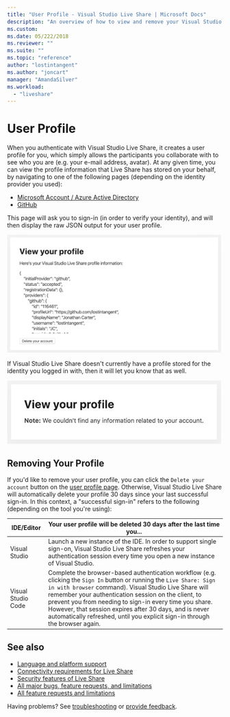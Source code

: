 ```yaml
---
title: "User Profile - Visual Studio Live Share | Microsoft Docs"
description: "An overview of how to view and remove your Visual Studio Live Share user profile."
ms.custom:
ms.date: 05/222/2018
ms.reviewer: ""
ms.suite: ""
ms.topic: "reference"
author: "lostintangent"
ms.author: "joncart"
manager: "AmandaSilver"
ms.workload: 
  - "liveshare"
---
```


<!--
Copyright &copy; Microsoft Corporation
All rights reserved.
Creative Commons Attribution 4.0 License (International): https://creativecommons.org/licenses/by/4.0/legalcode
-->

# User Profile

When you authenticate with Visual Studio Live Share, it creates a user profile for you, which simply allows the participants you collaborate with to see who you are (e.g. your e-mail address, avatar). At any given time, you can view the profile information that Live Share has stored on your behalf, by navigating to one of the following pages (depending on the identity provider you used):

- [Microsoft Account / Azure Active Directory](https://prod.liveshare.vsengsaas.visualstudio.com/auth/identity/microsoft/viewprofile)
- [GitHub](https://prod.liveshare.vsengsaas.visualstudio.com/auth/identity/github/viewprofile)

This page will ask you to sign-in (in order to verify your identity), and will then display the raw JSON output for your user profile.

<img width="500px" src="media/user-profile.png" />

If Visual Studio Live Share doesn't currently have a profile stored for the identity you logged in with, then it will let you know that as well.

<img width="500px" src="media/no-profile.png" />

## Removing Your Profile

If you'd like to remove your user profile, you can click the `Delete your account` button on the [user profile page](#user-profile). Otherwise, Visual Studio Live Share will automatically delete your profile 30 days since your last successful sign-in. In this context, a "successful sign-in" refers to the following (depending on the tool you're using):

| IDE/Editor | Your user profile will be deleted 30 days after the last time you... |
|-|-|
| Visual Studio | Launch a new instance of the IDE. In order to support single sign-on, Visual Studio Live Share refreshes your authentication session every time you open a new instance of Visual Studio. |
| Visual Studio Code | Complete the browser-based authentication workflow (e.g. clicking the `Sign In` button or running the `Live Share: Sign in with browser` command). Visual Studio Live Share will remember your authentication session on the client, to prevent you from needing to sign-in every time you share. However, that session expires after 30 days, and is never automatically refreshed, until you explicit sign-in through the browser again. |

## See also

- [Language and platform support](reference/platform-support.md)
- [Connectivity requirements for Live Share](reference/connectivity.md)
- [Security features of Live Share](reference/security.md)
- [All major bugs, feature requests, and limitations](https://aka.ms/vsls-issues)
- [All feature requests and limitations](https://aka.ms/vsls-feature-requests)

Having problems? See [troubleshooting](troubleshooting.md) or [provide feedback](support.md).
